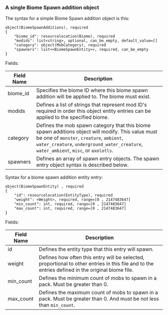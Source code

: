 

### A single Biome Spawn addition object

The syntax for a simple Biome Spawn addition object is this:

~~~
object(BiomeSpawnAdditions), required
{
    "biome_id": resourcelocation(Biome), required
    "modids": list<string>, optional, can_be_empty, default_value=[]
    "category": object(MobCategory), required
    "spawners": list<<BiomeSpawnEntity>>, required, can_be_empty
}
~~~

Fields:

| Field Name | Description                                                                                                                                                                                                                            |
|------------|----------------------------------------------------------------------------------------------------------------------------------------------------------------------------------------------------------------------------------------|
| biome_id   | Specifies the biome ID where this biome spawn addition will be applied to. The biome must exist.                                                                                                                                       |
| modids     | Defines a list of strings that represent mod ID's required in order this object entity entries can be applied to the specified biome.                                                                                                  |
| category   | Defines the mob spawn category that this biome spawn additions object will modify. This value must be one of `monster`, `creature`, `ambient`, `water_creature`, `underground_water_creature`, `water_ambient`, `misc`, or `axolotls`. |
| spawners   | Defines an array of spawn entry objects. The spawn entry object syntax is described below.                                                                                                                                             |


Syntax for a biome spawn addition entity entry:

~~~
object(BiomeSpawnEntity) , required
{
    "id": resourcelocation(EntityType), required
    "weight": <Weight>, required, range=[0 , 2147483647]
    "min_count": int, required, range=[0 , 2147483647]
    "max_count": int, required, range=[0 , 2147483647]
}
~~~

Fields:

| Field Name | Description                                                                                                                                      |
|------------|--------------------------------------------------------------------------------------------------------------------------------------------------|
| id         | Defines the entity type that this entry will spawn.                                                                                              |
| weight     | Defines how often this entry will be selected, proportional to other entries in this file and to the entries defined in the original biome file. |
| min_count  | Defines the minimum count of mobs to spawn in a pack. Must be greater than 0.                                                                    |
| max_count  | Defines the maximum count of mobs to spawn in a pack. Must be greater than 0. And must be not less than `min_count`.                             |

